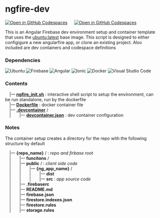 # ngfire-dev

[![Open in GitHub Codespaces](https://github.com/codespaces/badge.svg)](https://codespaces.new/cdyn/ngfire-dev) &emsp; [![Open in GitHub Codespaces](https://img.shields.io/badge/Open%20in%20VS%20Code-a010a0.svg?style=for-the-badge&logo=visual-studio-code&logoColor=white)](https://vscode.dev/redirect?url=vscode://ms-vscode-remote.remote-containers/cloneInVolume?url=https://github.com/cdyn/ngfire-dev)

This is an Angular Firebase dev environment setup and container template that uses the [ubuntu:latest](https://hub.docker.com/_/ubuntu/tags) base image. This script is designed to either configigure a new angularfire app, or clone an existing project. Also included are dev containers and codespace definitions

### Dependencies

![Ubuntu](https://img.shields.io/badge/Ubuntu-E95420?style=for-the-badge&logo=ubuntu&logoColor=white)  ![Firebase](https://img.shields.io/badge/firebase-%23039BE5.svg?style=for-the-badge&logo=firebase)  ![Angular](https://img.shields.io/badge/angular-%23DD0031.svg?style=for-the-badge&logo=angular&logoColor=white) ![Ionic](https://img.shields.io/badge/Ionic-%233880FF.svg?style=for-the-badge&logo=Ionic&logoColor=white) ![Docker](https://img.shields.io/badge/docker-%230db7ed.svg?style=for-the-badge&logo=docker&logoColor=white) 	![Visual Studio Code](https://img.shields.io/badge/Visual%20Studio%20Code-0078d7.svg?style=for-the-badge&logo=visual-studio-code&logoColor=white)

### Contents

&emsp;|— __[ngfire_init.sh](https://github.com/cdyn/ngfire-dev/blob/main/ngfire_init.sh)__ : interactive shell script to setup the environment, can be run standalone, run by the dockerfile <br/>
&emsp;|— __[Dockerfile](https://github.com/cdyn/ngfire-dev/blob/main/Dockerfile)__ : docker container file <br/>
&emsp;|— __[.devcontainer](https://github.com/cdyn/ngfire-dev/blob/main/.devontainer)__ / <br/>
&emsp;|&emsp;&emsp;|— __[devcontainer.json](https://github.com/cdyn/ngfire-dev/blob/main/.devontainer/devcontainer.json)__ : dev container configuration <br/>

### Notes

The container setup creates a directory for the repo with the following structure by default

&emsp;|— __{repo_name}__ / : *repo and firbase root* <br/>
&emsp;|&emsp;&emsp;|— __funcitons__ / <br/>
&emsp;|&emsp;&emsp;|— __public__ / : *client side code* <br/>
&emsp;|&emsp;&emsp;|&emsp;&emsp;|— __{ng_app_name}__ / <br/>
&emsp;|&emsp;&emsp;|&emsp;&emsp;|&emsp;&emsp;|— __dist__ <br/>
&emsp;|&emsp;&emsp;|&emsp;&emsp;|&emsp;&emsp;|— __src__ : *app source code*<br/>
&emsp;|&emsp;&emsp;|— __.firebaserc__ <br/>
&emsp;|&emsp;&emsp;|— __README.md__ <br/>
&emsp;|&emsp;&emsp;|— __firebase.json__ <br/>
&emsp;|&emsp;&emsp;|— __firestore.indexes.json__ <br/>
&emsp;|&emsp;&emsp;|— __firestore.rules__ <br/>
&emsp;|&emsp;&emsp;|— __storage.rules__ <br/>
